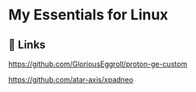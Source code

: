 
# My Essentials for Linux





## 🔗 Links
https://github.com/GloriousEggroll/proton-ge-custom

https://github.com/atar-axis/xpadneo
